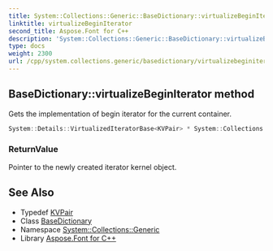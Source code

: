 ```yaml
---
title: System::Collections::Generic::BaseDictionary::virtualizeBeginIterator method
linktitle: virtualizeBeginIterator
second_title: Aspose.Font for C++
description: 'System::Collections::Generic::BaseDictionary::virtualizeBeginIterator method. Gets the implementation of begin iterator for the current container in C++.'
type: docs
weight: 2300
url: /cpp/system.collections.generic/basedictionary/virtualizebeginiterator/
---
```

## BaseDictionary::virtualizeBeginIterator method


Gets the implementation of begin iterator for the current container.

```cpp
System::Details::VirtualizedIteratorBase<KVPair> * System::Collections::Generic::BaseDictionary<Map>::virtualizeBeginIterator() override
```


### ReturnValue

Pointer to the newly created iterator kernel object.

## See Also

* Typedef [KVPair](../kvpair/)
* Class [BaseDictionary](../)
* Namespace [System::Collections::Generic](../../)
* Library [Aspose.Font for C++](../../../)
